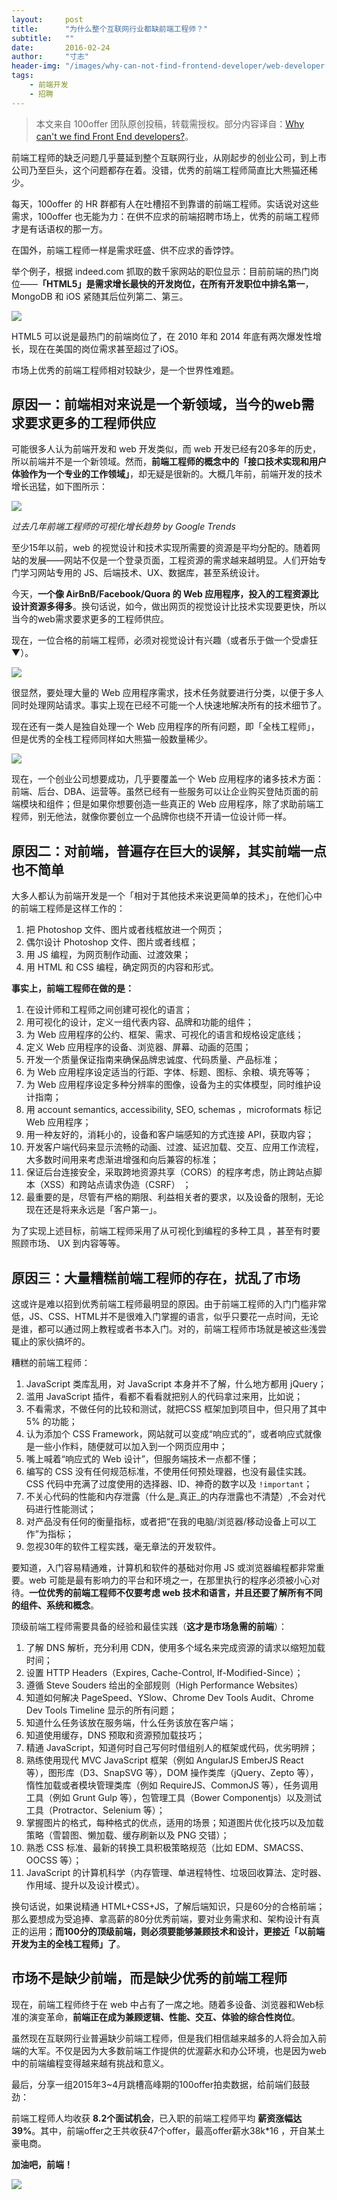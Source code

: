 ```yaml
---
layout:     post
title:      "为什么整个互联网行业都缺前端工程师？"
subtitle:   ""
date:       2016-02-24
author:     "寸志"
header-img: "/images/why-can-not-find-frontend-developer/web-developer.95a45ba2.jpg"
tags:
    - 前端开发
    - 招聘
---
```


> 本文来自 100offer 团队原创投稿，转载需授权。部分内容译自：[Why can't we find Front End developers?](https://jjperezaguinaga.com/articles/2014/03/19/why-cant-we-find-front-end-developers/)。

前端工程师的缺乏问题几乎蔓延到整个互联网行业，从刚起步的创业公司，到上市公司乃至巨头，这个问题都存在着。没错，优秀的前端工程师简直比大熊猫还稀少。

每天，100offer 的 HR 群都有人在吐槽招不到靠谱的前端工程师。实话说对这些需求，100offer 也无能为力：在供不应求的前端招聘市场上，优秀的前端工程师才是有话语权的那一方。

在国外，前端工程师一样是需求旺盛、供不应求的香饽饽。

举个例子，根据 indeed.com 抓取的数千家网站的职位显示：目前前端的热门岗位——**「HTML5」是需求增长最快的开发岗位，在所有开发职位中排名第一**，MongoDB 和 iOS 紧随其后位列第二、第三。

![](/images/why-can-not-find-frontend-developer/jobgraph.79ebf0bb.png)

HTML5 可以说是最热门的前端岗位了，在 2010 年和 2014 年底有两次爆发性增长，现在在美国的岗位需求甚至超过了iOS。

市场上优秀的前端工程师相对较缺少，是一个世界性难题。

## 原因一：前端相对来说是一个新领域，当今的web需求要求更多的工程师供应

可能很多人认为前端开发和 web 开发类似，而 web 开发已经有20多年的历史，所以前端并不是一个新领域。然而，**前端工程师的概念中的「接口技术实现和用户体验作为一个专业的工作领域」**，却无疑是很新的。大概几年前，前端开发的技术增长迅猛，如下图所示：

![](/images/why-can-not-find-frontend-developer/google-trend.97fe84fd.png)

*过去几年前端工程师的可视化增长趋势 by Google Trends*

至少15年以前，web 的视觉设计和技术实现所需要的资源是平均分配的。随着网站的发展——网站不仅是一个登录页面，工程资源的需求越来越明显。人们开始专门学习网站专用的 JS、后端技术、UX、数据库，甚至系统设计。

今天，**一个像 AirBnB/Facebook/Quora 的 Web 应用程序，投入的工程资源比设计资源多得多**。换句话说，如今，做出网页的视觉设计比技术实现要更快，所以当今的web需求要求更多的工程师供应。

现在，一位合格的前端工程师，必须对视觉设计有兴趣（或者乐于做一个受虐狂▼）。

![](/images/why-can-not-find-frontend-developer/css.7c052b16.png)

很显然，要处理大量的 Web 应用程序需求，技术任务就要进行分类，以便于多人同时处理网站请求。事实上现在已经不可能一个人快速地解决所有的技术细节了。

现在还有一类人是独自处理一个 Web 应用程序的所有问题，即「全栈工程师」，但是优秀的全栈工程师同样如大熊猫一般数量稀少。

![](/images/why-can-not-find-frontend-developer/in-a-web-product.b7d9ebc1.png)

现在，一个创业公司想要成功，几乎要覆盖一个 Web 应用程序的诸多技术方面：前端、后台、DBA、运营等。虽然已经有一些服务可以让企业购买登陆页面的前端模块和组件；但是如果你想要创造一些真正的 Web 应用程序，除了求助前端工程师，别无他法，就像你要创立一个品牌你也绕不开请一位设计师一样。


## 原因二：对前端，普遍存在巨大的误解，其实前端一点也不简单

大多人都认为前端开发是一个「相对于其他技术来说更简单的技术」，在他们心中的前端工程师是这样工作的：

1. 把 Photoshop 文件、图片或者线框放进一个网页；
2. 偶尔设计 Photoshop 文件、图片或者线框；
3. 用 JS 编程，为网页制作动画、过渡效果；
4. 用 HTML 和 CSS 编程，确定网页的内容和形式。

**事实上，前端工程师在做的是：**

1. 在设计师和工程师之间创建可视化的语言；
2. 用可视化的设计，定义一组代表内容、品牌和功能的组件；
3. 为 Web 应用程序的公约、框架、需求、可视化的语言和规格设定底线；
4. 定义 Web 应用程序的设备、浏览器、屏幕、动画的范围；
5. 开发一个质量保证指南来确保品牌忠诚度、代码质量、产品标准；
6. 为 Web 应用程序设定适当的行距、字体、标题、图标、余粮、填充等等；
7. 为 Web 应用程序设定多种分辨率的图像，设备为主的实体模型，同时维护设计指南；
8. 用 account semantics, accessibility, SEO, schemas ，microformats 标记 Web 应用程序；
9. 用一种友好的，消耗小的，设备和客户端感知的方式连接 API，获取内容；
10. 开发客户端代码来显示流畅的动画、过渡、延迟加载、交互、应用工作流程，大多数时间用来考虑渐进增强和向后兼容的标准；
11. 保证后台连接安全，采取跨地资源共享（CORS）的程序考虑，防止跨站点脚本（XSS）和跨站点请求伪造（CSRF） ；
12. 最重要的是，尽管有严格的期限、利益相关者的要求，以及设备的限制，无论现在还是将来永远是「客户第一」。

为了实现上述目标，前端工程师采用了从可视化到编程的多种工具 ，甚至有时要照顾市场、 UX 到内容等等。

## 原因三：大量糟糕前端工程师的存在，扰乱了市场

这或许是难以招到优秀前端工程师最明显的原因。由于前端工程师的入门门槛非常低，JS、CSS、HTML并不是很难入门掌握的语言，似乎只要花一点时间，无论是谁，都可以通过网上教程或者书本入门。对的，前端工程师市场就是被这些浅尝辄止的家伙搞坏的。

糟糕的前端工程师：

1. JavaScript 类库乱用，对 JavaScript 本身并不了解，什么地方都用 jQuery；
2. 滥用 JavaScript 插件，看都不看看就把别人的代码拿过来用，比如说；
3. 不看需求，不做任何的比较和测试，就把CSS 框架加到项目中，但只用了其中 5% 的功能；
4. 认为添加个 CSS Framework，网站就可以变成“响应式的”，或者响应式就像是一些小作料，随便就可以加入到一个网页应用中；
5. 嘴上喊着“响应式的 Web 设计”，但服务端技术一点都不懂；
6. 编写的 CSS 没有任何规范标准，不使用任何预处理器，也没有最佳实践。CSS 代码中充满了过度使用的选择器、ID、神奇的数字以及 `!important`；
7. 不关心代码的性能和内存泄露（什么是_真正_的内存泄露也不清楚）,不会对代码进行性能测试；
8. 对产品没有任何的衡量指标，或者把“在我的电脑/浏览器/移动设备上可以工作”为指标；
9. 忽视30年的软件工程实践，毫无章法的开发软件。

要知道，入门容易精通难，计算机和软件的基础对你用 JS 或浏览器编程都非常重要。web 可能是最有影响力的平台和环境之一，在那里执行的程序必须被小心对待。**一位优秀的前端工程师不仅要考虑 web 技术和语言，并且还要了解所有不同的组件、系统和概念**。

顶级前端工程师需要具备的经验和最佳实践（**这才是市场急需的前端**）：

1. 了解 DNS 解析，充分利用 CDN，使用多个域名来完成资源的请求以缩短加载时间；
2. 设置 HTTP Headers（Expires, Cache-Control, If-Modified-Since）；
3. 遵循 Steve Souders 给出的全部规则（High Performance Websites）
4. 知道如何解决 PageSpeed、YSlow、Chrome Dev Tools Audit、Chrome Dev Tools Timeline 显示的所有问题；
5. 知道什么任务该放在服务端，什么任务该放在客户端；
6. 知道使用缓存，DNS 预取和资源预加载技巧；
7. 精通 JavaScript，知道何时自己写何时借组别人的框架或代码，优劣明辨；
8. 熟练使用现代 MVC JavaScript 框架（例如 AngularJS EmberJS React 等），图形库（D3、SnapSVG 等），DOM 操作类库（jQuery、Zepto 等），惰性加载或者模块管理类库（例如 RequireJS、CommonJS 等），任务调用工具（例如 Grunt Gulp 等），包管理工具（Bower Componentjs）以及测试工具（Protractor、Selenium 等）；
9. 掌握图片的格式，每种格式的优点，适用的场景；知道图片优化技巧以及加载策略（雪碧图、懒加载、缓存刷新以及 PNG 交错）；
10. 熟悉 CSS 标准、最新的转换工具积极策略规范（比如 EDM、SMACSS、OOCSS 等）；
11. JavaScript 的计算机科学（内存管理、单进程特性、垃圾回收算法、定时器、作用域、提升以及设计模式）。

换句话说，如果说精通 HTML+CSS+JS，了解后端知识，只是60分的合格前端；那么要想成为受追捧、拿高薪的80分优秀前端，要对业务需求和、架构设计有真正的运用；**而100分的顶级前端，则必须要能够兼顾技术和设计，更接近「以前端开发为主的全栈工程师」了**。

## 市场不是缺少前端，而是缺少优秀的前端工程师

现在，前端工程师终于在 web 中占有了一席之地。随着多设备、浏览器和Web标准的演变革命，**前端正在成为兼顾逻辑、性能、交互、体验的综合性岗位**。

虽然现在互联网行业普遍缺少前端工程师，但是我们相信越来越多的人将会加入前端的大军。不仅是因为大多数前端工作提供的优渥薪水和办公环境，也是因为web中的前端编程变得越来越有挑战和意义。

最后，分享一组2015年3~4月跳槽高峰期的100offer拍卖数据，给前端们鼓鼓劲：

前端工程师人均收获 **8.2个面试机会**，已入职的前端工程师平均 **薪资涨幅达39%**。其中，前端offer之王共收获47个offer，最高offer薪水38k*16 ，开自某土豪电商。

**加油吧，前端！**

![](/images/why-can-not-find-frontend-developer/100offter.33408b9d.png)
